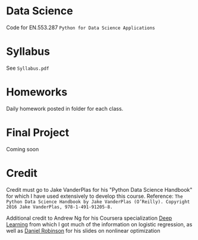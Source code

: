 # Data Science
Code for EN.553.287
`Python for Data Science Applications`

# Syllabus
See `Syllabus.pdf`

# Homeworks
Daily homework posted in folder for each class.

# Final Project
Coming soon

# Credit
Credit must go to Jake VanderPlas for his "Python Data Science Handbook" for which I have used extensively to develop this course.
Reference: `The Python Data Science Handbook by Jake VanderPlas (O’Reilly). Copyright 2016 Jake VanderPlas, 978-1-491-91205-8.`

Additional credit to Andrew Ng for his Coursera specialization [Deep Learning](https://www.coursera.org/specializations/deep-learning)
from which I got much of the information on logistic regression, as well as [Daniel Robinson](https://sites.google.com/site/danielprobinson/)
for his slides on nonlinear optimization 
